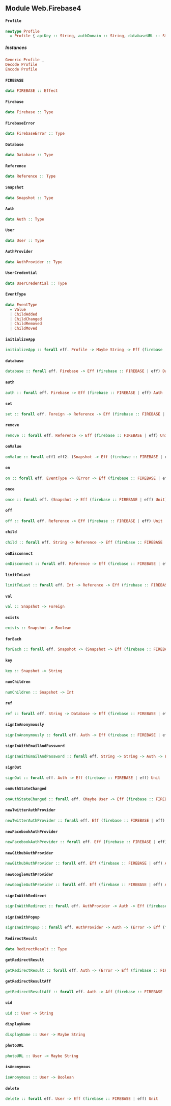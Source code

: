 ## Module Web.Firebase4

#### `Profile`

``` purescript
newtype Profile
  = Profile { apiKey :: String, authDomain :: String, databaseURL :: String, storageBucket :: String, messagingSenderId :: String }
```

##### Instances
``` purescript
Generic Profile _
Decode Profile
Encode Profile
```

#### `FIREBASE`

``` purescript
data FIREBASE :: Effect
```

#### `Firebase`

``` purescript
data Firebase :: Type
```

#### `FirebaseError`

``` purescript
data FirebaseError :: Type
```

#### `Database`

``` purescript
data Database :: Type
```

#### `Reference`

``` purescript
data Reference :: Type
```

#### `Snapshot`

``` purescript
data Snapshot :: Type
```

#### `Auth`

``` purescript
data Auth :: Type
```

#### `User`

``` purescript
data User :: Type
```

#### `AuthProvider`

``` purescript
data AuthProvider :: Type
```

#### `UserCredential`

``` purescript
data UserCredential :: Type
```

#### `EventType`

``` purescript
data EventType
  = Value
  | ChildAdded
  | ChildChanged
  | ChildRemoved
  | ChildMoved
```

#### `initializeApp`

``` purescript
initializeApp :: forall eff. Profile -> Maybe String -> Eff (firebase :: FIREBASE | eff) Firebase
```

#### `database`

``` purescript
database :: forall eff. Firebase -> Eff (firebase :: FIREBASE | eff) Database
```

#### `auth`

``` purescript
auth :: forall eff. Firebase -> Eff (firebase :: FIREBASE | eff) Auth
```

#### `set`

``` purescript
set :: forall eff. Foreign -> Reference -> Eff (firebase :: FIREBASE | eff) Unit
```

#### `remove`

``` purescript
remove :: forall eff. Reference -> Eff (firebase :: FIREBASE | eff) Unit
```

#### `onValue`

``` purescript
onValue :: forall eff1 eff2. (Snapshot -> Eff (firebase :: FIREBASE | eff1) Unit) -> Reference -> Eff (firebase :: FIREBASE | eff2) Unit
```

#### `on`

``` purescript
on :: forall eff. EventType -> (Error -> Eff (firebase :: FIREBASE | eff) Unit) -> (Snapshot -> Eff (firebase :: FIREBASE | eff) Unit) -> Reference -> Eff (firebase :: FIREBASE | eff) Unit
```

#### `once`

``` purescript
once :: forall eff. (Snapshot -> Eff (firebase :: FIREBASE | eff) Unit) -> Reference -> Eff (firebase :: FIREBASE | eff) Unit
```

#### `off`

``` purescript
off :: forall eff. Reference -> Eff (firebase :: FIREBASE | eff) Unit
```

#### `child`

``` purescript
child :: forall eff. String -> Reference -> Eff (firebase :: FIREBASE | eff) Reference
```

#### `onDisconnect`

``` purescript
onDisconnect :: forall eff. Reference -> Eff (firebase :: FIREBASE | eff) Reference
```

#### `limitToLast`

``` purescript
limitToLast :: forall eff. Int -> Reference -> Eff (firebase :: FIREBASE | eff) Reference
```

#### `val`

``` purescript
val :: Snapshot -> Foreign
```

#### `exists`

``` purescript
exists :: Snapshot -> Boolean
```

#### `forEach`

``` purescript
forEach :: forall eff. Snapshot -> (Snapshot -> Eff (firebase :: FIREBASE | eff) Unit) -> Eff (firebase :: FIREBASE | eff) Unit
```

#### `key`

``` purescript
key :: Snapshot -> String
```

#### `numChildren`

``` purescript
numChildren :: Snapshot -> Int
```

#### `ref`

``` purescript
ref :: forall eff. String -> Database -> Eff (firebase :: FIREBASE | eff) Reference
```

#### `signInAnonymously`

``` purescript
signInAnonymously :: forall eff. Auth -> Eff (firebase :: FIREBASE | eff) Unit
```

#### `signInWithEmailAndPassword`

``` purescript
signInWithEmailAndPassword :: forall eff. String -> String -> Auth -> Eff (firebase :: FIREBASE | eff) Unit
```

#### `signOut`

``` purescript
signOut :: forall eff. Auth -> Eff (firebase :: FIREBASE | eff) Unit
```

#### `onAuthStateChanged`

``` purescript
onAuthStateChanged :: forall eff. (Maybe User -> Eff (firebase :: FIREBASE | eff) Unit) -> Auth -> Eff (firebase :: FIREBASE | eff) Unit
```

#### `newTwitterAuthProvider`

``` purescript
newTwitterAuthProvider :: forall eff. Eff (firebase :: FIREBASE | eff) AuthProvider
```

#### `newFacebookAuthProvider`

``` purescript
newFacebookAuthProvider :: forall eff. Eff (firebase :: FIREBASE | eff) AuthProvider
```

#### `newGithubAuthProvider`

``` purescript
newGithubAuthProvider :: forall eff. Eff (firebase :: FIREBASE | eff) AuthProvider
```

#### `newGoogleAuthProvider`

``` purescript
newGoogleAuthProvider :: forall eff. Eff (firebase :: FIREBASE | eff) AuthProvider
```

#### `signInWithRedirect`

``` purescript
signInWithRedirect :: forall eff. AuthProvider -> Auth -> Eff (firebase :: FIREBASE | eff) Unit
```

#### `signInWithPopup`

``` purescript
signInWithPopup :: forall eff. AuthProvider -> Auth -> (Error -> Eff (firebase :: FIREBASE | eff) Unit) -> (UserCredential -> Eff (firebase :: FIREBASE | eff) Unit) -> Eff (firebase :: FIREBASE | eff) Unit
```

#### `RedirectResult`

``` purescript
data RedirectResult :: Type
```

#### `getRedirectResult`

``` purescript
getRedirectResult :: forall eff. Auth -> (Error -> Eff (firebase :: FIREBASE | eff) Unit) -> (RedirectResult -> Eff (firebase :: FIREBASE | eff) Unit) -> Eff (firebase :: FIREBASE | eff) Unit
```

#### `getRedirectResultAff`

``` purescript
getRedirectResultAff :: forall eff. Auth -> Aff (firebase :: FIREBASE | eff) RedirectResult
```

#### `uid`

``` purescript
uid :: User -> String
```

#### `displayName`

``` purescript
displayName :: User -> Maybe String
```

#### `photoURL`

``` purescript
photoURL :: User -> Maybe String
```

#### `isAnonymous`

``` purescript
isAnonymous :: User -> Boolean
```

#### `delete`

``` purescript
delete :: forall eff. User -> Eff (firebase :: FIREBASE | eff) Unit
```


